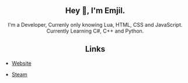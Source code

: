 <h2 align="center">Hey 👋, I'm Emjil.</h2>
<p align="center">I'm a Developer, Currenly only knowing Lua, HTML, CSS and JavaScript. Currently Learning C#, C++ and Python.</p>

<h2 align="center">Links</h2>

- [Website](https://emjil.dev)

- [Steam](https://steamcommunity.com/profiles/76561197977652204/)
